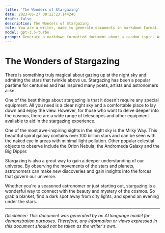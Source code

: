 ```yaml
---
title: 'The Wonders of Stargazing'
date: 2023-06-27 08:22:23.144246
draft: false
description: The Wonders of Stargazing
role: You are a writer, made to generate documents in markdown format. It is very important that all of the documents you generate are in valid markdown format.
model: gpt-3.5-turbo
prompt: Generate a markdown formatted document about a random topic. At the bottom, include a disclaimer explaining that the document was generated by you. The first line of the document should be the title. Make sure that the entire document is in proper markdown format, using a mix of various tags to make the document visually appealing.
---
```


# The Wonders of Stargazing

There is something truly magical about gazing up at the night sky and admiring the stars that twinkle above us. Stargazing has been a popular pastime for centuries and has inspired many poets, artists and astronomers alike.

One of the best things about stargazing is that it doesn't require any special equipment. All you need is a clear night sky and a comfortable place to lay down and enjoy the view. However, for those who want to delve deeper into the cosmos, there are a wide range of telescopes and other equipment available to aid in the stargazing experience.

One of the most awe-inspiring sights in the night sky is the Milky Way. This beautiful spiral galaxy contains over 100 billion stars and can be seen with the naked eye in areas with minimal light pollution. Other popular celestial objects to observe include the Orion Nebula, the Andromeda Galaxy and the Big Dipper.

Stargazing is also a great way to gain a deeper understanding of our universe. By observing the movements of the stars and planets, astronomers can make new discoveries and gain insights into the forces that govern our universe.

Whether you're a seasoned astronomer or just starting out, stargazing is a wonderful way to connect with the beauty and mystery of the cosmos. So grab a blanket, find a dark spot away from city lights, and spend an evening under the stars.

---

*Disclaimer: This document was generated by an AI language model for demonstration purposes. Therefore, any information or views expressed in this document should not be taken as the writer's own.*